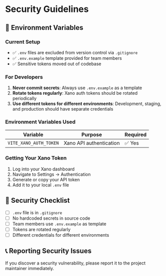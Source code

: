 # Security Guidelines

## 🔐 Environment Variables

### Current Setup
- ✅ `.env` files are excluded from version control via `.gitignore`
- ✅ `.env.example` template provided for team members
- ✅ Sensitive tokens moved out of codebase

### For Developers

1. **Never commit secrets**: Always use `.env.example` as a template
2. **Rotate tokens regularly**: Xano auth tokens should be rotated periodically
3. **Use different tokens for different environments**: Development, staging, and production should have separate credentials

### Environment Variables Used

| Variable | Purpose | Required |
|----------|---------|----------|
| `VITE_XANO_AUTH_TOKEN` | Xano API authentication | ✅ Yes |

### Getting Your Xano Token

1. Log into your Xano dashboard
2. Navigate to Settings → Authentication
3. Generate or copy your API token
4. Add it to your local `.env` file

## 🚨 Security Checklist

- [ ] `.env` file is in `.gitignore`
- [ ] No hardcoded secrets in source code
- [ ] Team members use `.env.example` as template
- [ ] Tokens are rotated regularly
- [ ] Different credentials for different environments

## 📞 Reporting Security Issues

If you discover a security vulnerability, please report it to the project maintainer immediately.
